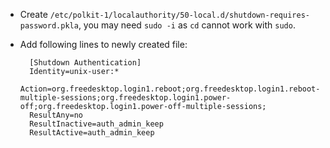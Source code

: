 * Create `/etc/polkit-1/localauthority/50-local.d/shutdown-requires-password.pkla`, you may need `sudo -i` as `cd` cannot work with `sudo`.
* Add following lines to newly created file:

        [Shutdown Authentication]
        Identity=unix-user:*
        Action=org.freedesktop.login1.reboot;org.freedesktop.login1.reboot-multiple-sessions;org.freedesktop.login1.power-off;org.freedesktop.login1.power-off-multiple-sessions;
        ResultAny=no
        ResultInactive=auth_admin_keep
        ResultActive=auth_admin_keep
